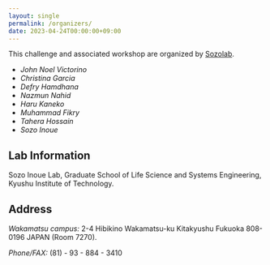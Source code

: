 ```yaml
---
layout: single
permalink: /organizers/
date: 2023-04-24T00:00:00+09:00
---
```

This challenge and associated workshop are organized by [Sozolab](https://sozolab.jp/?locale=en).

- *John Noel Victorino*
- *Christina Garcia*
- *Defry Hamdhana*
- *Nazmun Nahid*
- *Haru Kaneko*
- *Muhammad Fikry*
- *Tahera Hossain*
- *Sozo Inoue*

## Lab Information
Sozo Inoue Lab, Graduate School of Life Science and Systems Engineering, Kyushu Institute of Technology.

## Address
*Wakamatsu campus:* 2-4 Hibikino Wakamatsu-ku Kitakyushu Fukuoka 808-0196 JAPAN (Room 7270).

*Phone/FAX:* (81) - 93 - 884 - 3410


